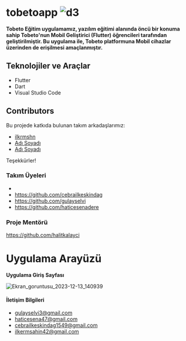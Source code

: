 # tobetoapp ![d3](https://github.com/cebrailkeskindag/tobetoApp/assets/146968990/f0fda431-772b-4b03-a74e-b96cb0334900)


**Tobeto Eğitim uygulamamız, yazılım eğitimi alanında öncü bir konuma sahip Tobeto'nun Mobil Geliştirici (Flutter) öğrencileri tarafından geliştirilmiştir.
Bu uygulama ile, Tobeto platformuna Mobil cihazlar üzerinden de erişilmesi amaçlanmıştır.**

## Teknolojiler ve Araçlar 
- Flutter
- Dart
- Visual Studio Code




## Contributors

Bu projede katkıda bulunan takım arkadaşlarımız:

- [ilkrmshn](https://github.com/ilkrmshn)
- [Adı Soyadı](https://github.com/kullanici_adi)
- [Adı Soyadı](https://github.com/kullanici_adi)

Teşekkürler!











### Takım Üyeleri
- 
- https://github.com/cebrailkeskindag
- https://github.com/gulayselvi
- https://github.com/haticesenadere


### Proje Mentörü
https://github.com/halitkalayci



# Uygulama Arayüzü

**Uygulama Giriş Sayfası**

![Ekran_goruntusu_2023-12-13_140939](https://github.com/cebrailkeskindag/tobetoApp/assets/146968990/7aae0a23-896e-43d7-ad39-fd352b551ede)





#### İletişim Bilgileri
- gulayselvi3@gmail.com
- haticesena47@gmail.com
- cebrailkeskindag1549@gmail.com
- ilkermsahin42@gmail.com



